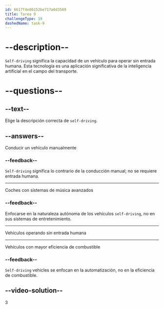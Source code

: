 ```yaml
---
id: 6617f4e86152be717a0d3569
title: Tarea 9
challengeType: 19
dashedName: task-9
---
```


# --description--

`Self-driving` significa la capacidad de un vehículo para operar sin entrada humana. Esta tecnología es una aplicación significativa de la inteligencia artificial en el campo del transporte.

# --questions--

## --text--

Elige la descripción correcta de `self-driving`.

## --answers--

Conducir un vehículo manualmente

### --feedback--

`Self-driving` significa lo contrario de la conducción manual; no se requiere entrada humana.

---

Coches con sistemas de música avanzados

### --feedback--

Enfocarse en la naturaleza autónoma de los vehículos `self-driving`, no en sus sistemas de entretenimiento.

---

Vehículos operando sin entrada humana

---

Vehículos con mayor eficiencia de combustible

### --feedback--

`Self-driving` vehicles se enfocan en la automatización, no en la eficiencia de combustible.

## --video-solution--

3
